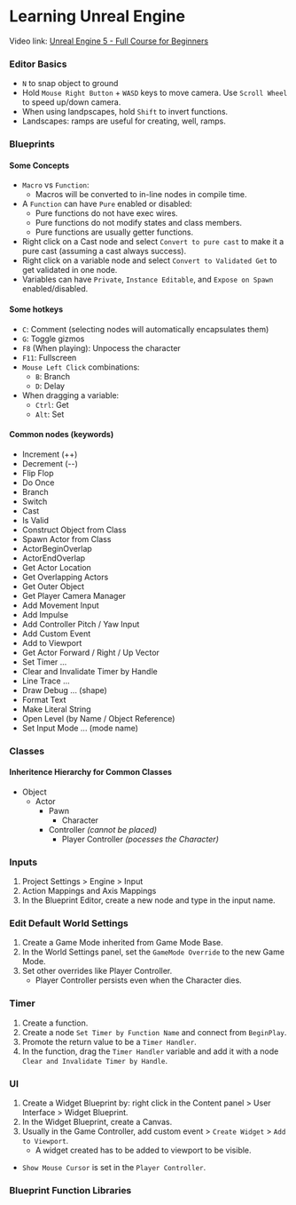 # Learning Unreal Engine

Video link: [Unreal Engine 5 - Full Course for Beginners](https://youtu.be/6UlU_FsicK8?si=ij3Eyv43fkOmPQps)

### Editor Basics
- `N` to snap object to ground
- Hold `Mouse Right Button` + `WASD` keys to move camera. Use `Scroll Wheel` to speed up/down camera.
- When using landpscapes, hold `Shift` to invert functions.
- Landscapes: ramps are useful for creating, well, ramps.

### Blueprints
#### Some Concepts
- `Macro` vs `Function`:
  - Macros will be converted to in-line nodes in compile time.
- A `Function` can have `Pure` enabled or disabled:
  - Pure functions do not have exec wires.
  - Pure functions do not modify states and class members.
  - Pure functions are usually getter functions.
- Right click on a Cast node and select `Convert to pure cast` to make it a pure cast (assuming a cast always success).
- Right click on a variable node and select `Convert to Validated Get` to get validated in one node.
- Variables can have `Private`, `Instance Editable`, and `Expose on Spawn` enabled/disabled.

#### Some hotkeys
- `C`: Comment (selecting nodes will automatically encapsulates them)
- `G`: Toggle gizmos
- `F8` (When playing): Unpocess the character
- `F11`: Fullscreen
- `Mouse Left Click` combinations:
  - `B`: Branch
  - `D`: Delay
- When dragging a variable:
  - `Ctrl`: Get
  - `Alt`: Set

#### Common nodes (keywords)
- Increment (++)
- Decrement (--)
- Flip Flop
- Do Once
- Branch
- Switch
- Cast
- Is Valid
- Construct Object from Class
- Spawn Actor from Class
- ActorBeginOverlap
- ActorEndOverlap
- Get Actor Location
- Get Overlapping Actors
- Get Outer Object
- Get Player Camera Manager
- Add Movement Input
- Add Impulse
- Add Controller Pitch / Yaw Input
- Add Custom Event
- Add to Viewport
- Get Actor Forward / Right / Up Vector
- Set Timer ...
- Clear and Invalidate Timer by Handle
- Line Trace ...
- Draw Debug ... (shape)
- Format Text
- Make Literal String
- Open Level (by Name / Object Reference)
- Set Input Mode ... (mode name)

### Classes
#### Inheritence Hierarchy for Common Classes
- Object
  - Actor
    - Pawn
      - Character
    - Controller *(cannot be placed)*
      - Player Controller *(pocesses the Character)*

### Inputs
1. Project Settings > Engine > Input
2. Action Mappings and Axis Mappings
3. In the Blueprint Editor, create a new node and type in the input name.

### Edit Default World Settings
1. Create a Game Mode inherited from Game Mode Base.
2. In the World Settings panel, set the `GameMode Override` to the new Game Mode.
3. Set other overrides like Player Controller.
   - Player Controller persists even when the Character dies.

### Timer
1. Create a function.
2. Create a node `Set Timer by Function Name` and connect from `BeginPlay`.
3. Promote the return value to be a `Timer Handler`.
4. In the function, drag the `Timer Handler` variable and add it with a node `Clear and Invalidate Timer by Handle`.

### UI
1. Create a Widget Blueprint by: right click in the Content panel > User Interface > Widget Blueprint.
2. In the Widget Blueprint, create a Canvas.
3. Usually in the Game Controller, add custom event > `Create Widget` > `Add to Viewport`.
   - A widget created has to be added to viewport to be visible.

- `Show Mouse Cursor` is set in the `Player Controller`.

### Blueprint Function Libraries
